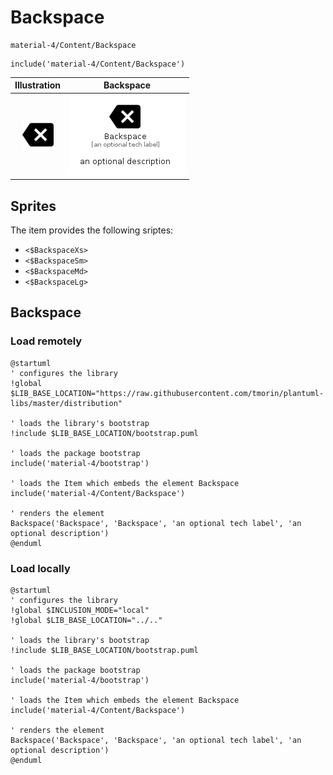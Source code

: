 # Backspace


```text
material-4/Content/Backspace
```

```text
include('material-4/Content/Backspace')
```



| Illustration | Backspace |
| :---: | :---: |
| ![illustration for Illustration](../../material-4/Content/Backspace.png) | ![illustration for Backspace](../../material-4/Content/Backspace.Local.png) |



## Sprites
The item provides the following sriptes:

- `<$BackspaceXs>`
- `<$BackspaceSm>`
- `<$BackspaceMd>`
- `<$BackspaceLg>`





## Backspace

### Load remotely
```plantuml
@startuml
' configures the library
!global $LIB_BASE_LOCATION="https://raw.githubusercontent.com/tmorin/plantuml-libs/master/distribution"

' loads the library's bootstrap
!include $LIB_BASE_LOCATION/bootstrap.puml

' loads the package bootstrap
include('material-4/bootstrap')

' loads the Item which embeds the element Backspace
include('material-4/Content/Backspace')

' renders the element
Backspace('Backspace', 'Backspace', 'an optional tech label', 'an optional description')
@enduml
```

### Load locally
```plantuml
@startuml
' configures the library
!global $INCLUSION_MODE="local"
!global $LIB_BASE_LOCATION="../.."

' loads the library's bootstrap
!include $LIB_BASE_LOCATION/bootstrap.puml

' loads the package bootstrap
include('material-4/bootstrap')

' loads the Item which embeds the element Backspace
include('material-4/Content/Backspace')

' renders the element
Backspace('Backspace', 'Backspace', 'an optional tech label', 'an optional description')
@enduml
```

